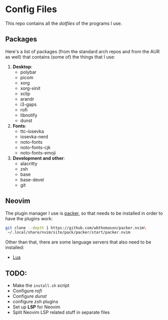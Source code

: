 # Config Files
This repo contains all the *dotfiles* of the programs I use.

## Packages
Here's a list of packages (from the standard arch repos and from the AUR as well)
that contains (some of) the things that I use:
1. **Desktop**:
     - polybar
     - picom
     - xorg
     - xorg-xinit
     - xclip
     - arandr
     - i3-gaps
     - rofi
     - libnotify
     - dunst
2. **Fonts**:
     - ttc-iosevka
     - iosevka-nerd
     - noto-fonts
     - noto-fonts-cjk
     - noto-fonts-emoji
3. **Development and other**:
     - alacritty
     - zsh
     - base
     - base-devel
     - git

## Neovim
The plugin manager I use is [packer](https://github.com/wbthomason/packer.nvim), so that needs to be installed in order to have the plugins work:

```sh
git clone --depth 1 https://github.com/wbthomason/packer.nvim\
 ~/.local/share/nvim/site/pack/packer/start/packer.nvim
```

Other than that, there are some language servers that also need to be installed:
 - [Lua](https://github.com/sumneko/lua-language-server)

## TODO:
 - Make the `install.sh` script
 - Configure *rofi*
 - Configure *dunst*
 - configure *zsh* plugins
 - Set up **LSP** for Neovim
 - Split Neovim LSP related stuff in separate files
